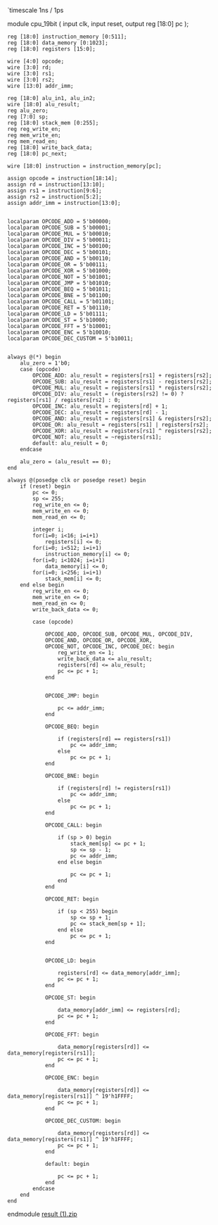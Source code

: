 `timescale 1ns / 1ps

module cpu_19bit (
    input clk,
    input reset,
    output reg [18:0] pc
);
    
    reg [18:0] instruction_memory [0:511];
    reg [18:0] data_memory [0:1023]; 
    reg [18:0] registers [15:0];

    wire [4:0] opcode;
    wire [3:0] rd;
    wire [3:0] rs1;
    wire [3:0] rs2;
    wire [13:0] addr_imm; 

    reg [18:0] alu_in1, alu_in2;
    wire [18:0] alu_result;
    reg alu_zero;
    reg [7:0] sp;
    reg [18:0] stack_mem [0:255];
    reg reg_write_en;
    reg mem_write_en;
    reg mem_read_en;
    reg [18:0] write_back_data;
    reg [18:0] pc_next;

    wire [18:0] instruction = instruction_memory[pc];

    assign opcode = instruction[18:14];
    assign rd = instruction[13:10];
    assign rs1 = instruction[9:6];
    assign rs2 = instruction[5:2];
    assign addr_imm = instruction[13:0]; 


    localparam OPCODE_ADD = 5'b00000;
    localparam OPCODE_SUB = 5'b00001;
    localparam OPCODE_MUL = 5'b00010;
    localparam OPCODE_DIV = 5'b00011;
    localparam OPCODE_INC = 5'b00100;
    localparam OPCODE_DEC = 5'b00101;
    localparam OPCODE_AND = 5'b00110;
    localparam OPCODE_OR = 5'b00111;
    localparam OPCODE_XOR = 5'b01000;
    localparam OPCODE_NOT = 5'b01001;
    localparam OPCODE_JMP = 5'b01010;
    localparam OPCODE_BEQ = 5'b01011;
    localparam OPCODE_BNE = 5'b01100;
    localparam OPCODE_CALL = 5'b01101;
    localparam OPCODE_RET = 5'b01110;
    localparam OPCODE_LD = 5'b01111;
    localparam OPCODE_ST = 5'b10000;
    localparam OPCODE_FFT = 5'b10001;
    localparam OPCODE_ENC = 5'b10010;
    localparam OPCODE_DEC_CUSTOM = 5'b10011;

   
    always @(*) begin
        alu_zero = 1'b0;
        case (opcode)
            OPCODE_ADD: alu_result = registers[rs1] + registers[rs2];
            OPCODE_SUB: alu_result = registers[rs1] - registers[rs2];
            OPCODE_MUL: alu_result = registers[rs1] * registers[rs2];
            OPCODE_DIV: alu_result = (registers[rs2] != 0) ? registers[rs1] / registers[rs2] : 0;
            OPCODE_INC: alu_result = registers[rd] + 1;
            OPCODE_DEC: alu_result = registers[rd] - 1;
            OPCODE_AND: alu_result = registers[rs1] & registers[rs2];
            OPCODE_OR: alu_result = registers[rs1] | registers[rs2];
            OPCODE_XOR: alu_result = registers[rs1] ^ registers[rs2];
            OPCODE_NOT: alu_result = ~registers[rs1];
            default: alu_result = 0;
        endcase

        alu_zero = (alu_result == 0);
    end

    always @(posedge clk or posedge reset) begin
        if (reset) begin
            pc <= 0;
            sp <= 255; 
            reg_write_en <= 0;
            mem_write_en <= 0;
            mem_read_en <= 0;
           
            integer i;
            for(i=0; i<16; i=i+1)
                registers[i] <= 0;
            for(i=0; i<512; i=i+1)
                instruction_memory[i] <= 0;
            for(i=0; i<1024; i=i+1)
                data_memory[i] <= 0;
            for(i=0; i<256; i=i+1)
                stack_mem[i] <= 0;
        end else begin
            reg_write_en <= 0;
            mem_write_en <= 0;
            mem_read_en <= 0;
            write_back_data <= 0;

            case (opcode)

                OPCODE_ADD, OPCODE_SUB, OPCODE_MUL, OPCODE_DIV,
                OPCODE_AND, OPCODE_OR, OPCODE_XOR,
                OPCODE_NOT, OPCODE_INC, OPCODE_DEC: begin
                    reg_write_en <= 1;
                    write_back_data <= alu_result;
                    registers[rd] <= alu_result;
                    pc <= pc + 1;
                end

               
                OPCODE_JMP: begin
                    
                    pc <= addr_imm;
                end

                OPCODE_BEQ: begin

                    if (registers[rd] == registers[rs1])
                        pc <= addr_imm;
                    else
                        pc <= pc + 1;
                end

                OPCODE_BNE: begin

                    if (registers[rd] != registers[rs1])
                        pc <= addr_imm;
                    else
                        pc <= pc + 1;
                end

                OPCODE_CALL: begin
                    
                    if (sp > 0) begin
                        stack_mem[sp] <= pc + 1;
                        sp <= sp - 1;
                        pc <= addr_imm;
                    end else begin
                        
                        pc <= pc + 1;
                    end
                end

                OPCODE_RET: begin

                    if (sp < 255) begin
                        sp <= sp + 1;
                        pc <= stack_mem[sp + 1];
                    end else
                        pc <= pc + 1;  
                end


                OPCODE_LD: begin
                    
                    registers[rd] <= data_memory[addr_imm];
                    pc <= pc + 1;
                end

                OPCODE_ST: begin

                    data_memory[addr_imm] <= registers[rd];
                    pc <= pc + 1;
                end

                OPCODE_FFT: begin

                    data_memory[registers[rd]] <= data_memory[registers[rs1]];
                    pc <= pc + 1;
                end

                OPCODE_ENC: begin
                    
                    data_memory[registers[rd]] <= data_memory[registers[rs1]] ^ 19'h1FFFF;
                    pc <= pc + 1;
                end

                OPCODE_DEC_CUSTOM: begin

                    data_memory[registers[rd]] <= data_memory[registers[rs1]] ^ 19'h1FFFF; 
                    pc <= pc + 1;
                end

                default: begin
                    
                    pc <= pc + 1;
                end
            endcase
        end
    end

endmodule
[result (1).zip](https://github.com/user-attachments/files/22208388/result.1.zip)


